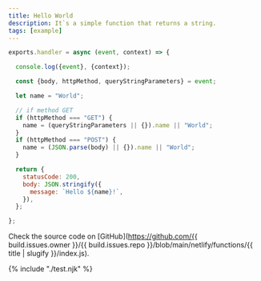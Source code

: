 ```yaml
---
title: Hello World
description: It`s a simple function that returns a string.
tags: [example]
---
```


```js
exports.handler = async (event, context) => {

  console.log({event}, {context});

  const {body, httpMethod, queryStringParameters} = event;

  let name = "World";

  // if method GET
  if (httpMethod === "GET") {
    name = (queryStringParameters || {}).name || "World";
  }
  if (httpMethod === "POST") {
    name = (JSON.parse(body) || {}).name || "World";
  }

  return {
    statusCode: 200,
    body: JSON.stringify({
      message: `Hello ${name}!`,
    }),
  };

};
```

Check the source code on [GitHub](https://github.com/{{ build.issues.owner }}/{{ build.issues.repo }}/blob/main/netlify/functions/{{ title | slugify }}/index.js).

{% include "./test.njk" %}

